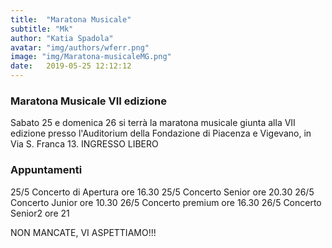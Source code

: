 ```yaml
---
title:  "Maratona Musicale"
subtitle: "Mk"
author: "Katia Spadola"
avatar: "img/authors/wferr.png"
image: "img/Maratona-musicaleMG.png"
date:   2019-05-25 12:12:12
---
```


### Maratona Musicale VII edizione
Sabato 25 e domenica 26 si terrà la maratona musicale giunta alla VII edizione presso l'Auditorium della Fondazione di Piacenza e Vigevano, in Via S. Franca 13.
INGRESSO LIBERO

### Appuntamenti

25/5 Concerto di Apertura ore 16.30
25/5 Concerto Senior ore 20.30
26/5 Concerto Junior ore 10.30
26/5 Concerto premium ore 16.30
26/5 Concerto Senior2 ore 21

NON MANCATE, VI ASPETTIAMO!!!
